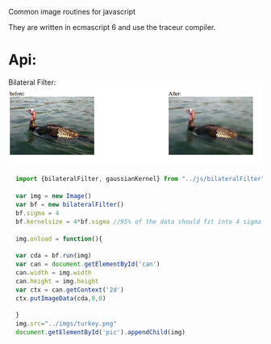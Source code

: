 Common image routines for javascript

They are written in ecmascript 6 and use the traceur compiler.



Api:
========
Bilateral Filter:
![Alt text](/imgs/bilateralExample.png?raw=true "Optional Title")
```javascript
  import {bilateralFilter, gaussianKernel} from "../js/bilateralFilter"

  var img = new Image()
  var bf = new bilateralFilter()
  bf.sigma = 4
  bf.kernelsize = 4*bf.sigma //95% of the data should fit into 4 sigma

  img.onload = function(){

  var cda = bf.run(img)
  var can = document.getElementById('can')
  can.width = img.width
  can.height = img.height
  var ctx = can.getContext('2d')
  ctx.putImageData(cda,0,0)

  }
  img.src="../imgs/turkey.png"
  document.getElementById('pic').appendChild(img)

```
